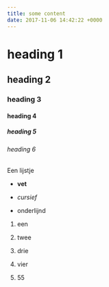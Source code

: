 ```yaml
---
title: some content
date: 2017-11-06 14:42:22 +0000
---
```

# heading 1

## heading 2

### heading 3

#### heading 4

##### heading 5

###### heading 6

Een lijstje

* **vet**

* _cursief_

* onderlijnd

1. een

2. twee

3. drie

4. vier

5. 55